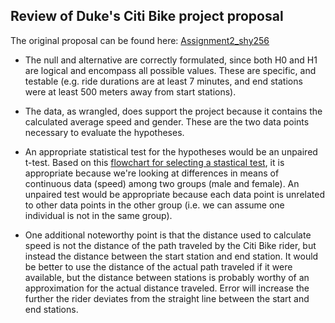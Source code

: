 ## Review of Duke's Citi Bike project proposal

The original proposal can be found here:
[Assignment2_shy256](https://github.com/sunghoonyang/PUI2018_shy256/blob/master/HW4_shy256/Assignment2_shy256.ipynb)

 - The null and alternative are correctly formulated, since both H0 and H1 are logical and encompass all possible values. These are specific, and testable (e.g. ride durations are at least 7 minutes, and end stations were at least 500 meters away from start stations).

 - The data, as wrangled, does support the project because it contains the calculated average speed and gender. These are the two data points necessary to evaluate the hypotheses.

 - An appropriate statistical test for the hypotheses would be an unpaired t-test. Based on this [flowchart for selecting a stastical test](http://abacus.bates.edu/~ganderso/biology/resources/stats_flow_chart_v2014.pdf), it is appropriate because we're looking at differences in means of continuous data (speed) among two groups (male and female). An unpaired test would be appropriate because each data point is unrelated to other data points in the other group (i.e. we can assume one individual is not in the same group). 

 - One additional noteworthy point is that the distance used to calculate speed is not the distance of the path traveled by the Citi Bike rider, but instead the distance between the start station and end station. It would be better to use the distance of the actual path traveled if it were available, but the distance between stations is probably worthy of an approximation for the actual distance traveled. Error will increase the further the rider deviates from the straight line between the start and end stations.
